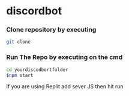 # discordbot
### Clone repository by executing 
```sh
git clone
```
### Run The Repo by executing on the cmd
```sh
cd yourdiscodbortfolder
$npm start
```
If you are using Replit add sever JS then hit run
